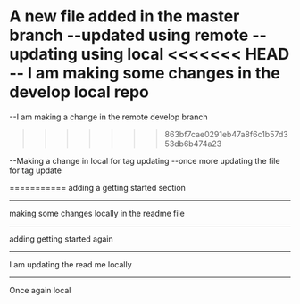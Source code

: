 A new file added in the master branch
--updated using remote
--updating using local 
<<<<<<< HEAD
-- I am making some changes in the develop local repo
=======
--I am making a change in the remote develop branch 
>>>>>>> 863bf7cae0291eb47a8f6c1b57d353db6b474a23

--Making a change in local for tag updating 
--once more updating the file for tag update 

===========
adding a getting started section 

----------
making some changes locally in the readme file 

---------
adding getting started again 

-----
I am updating the read me locally 

----
Once again local 
